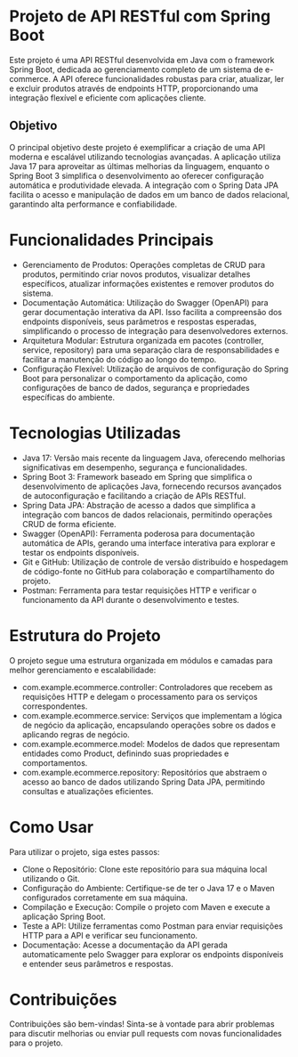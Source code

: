 

# Projeto de API RESTful com Spring Boot
Este projeto é uma API RESTful desenvolvida em Java com o framework Spring Boot, dedicada ao gerenciamento completo de um sistema de e-commerce. A API oferece funcionalidades robustas para criar, atualizar, ler e excluir produtos através de endpoints HTTP, proporcionando uma integração flexível e eficiente com aplicações cliente.

##  Objetivo
O principal objetivo deste projeto é exemplificar a criação de uma API moderna e escalável utilizando tecnologias avançadas. A aplicação utiliza Java 17 para aproveitar as últimas melhorias da linguagem, enquanto o Spring Boot 3 simplifica o desenvolvimento ao oferecer configuração automática e produtividade elevada. A integração com o Spring Data JPA facilita o acesso e manipulação de dados em um banco de dados relacional, garantindo alta performance e confiabilidade.

# Funcionalidades Principais
+ Gerenciamento de Produtos: Operações completas de CRUD para produtos, permitindo criar novos produtos, visualizar detalhes específicos, atualizar informações existentes e remover produtos do sistema.
+ Documentação Automática: Utilização do Swagger (OpenAPI) para gerar documentação interativa da API. Isso facilita a compreensão dos endpoints disponíveis, seus parâmetros e respostas esperadas, simplificando o processo de integração para desenvolvedores externos.
+ Arquitetura Modular: Estrutura organizada em pacotes (controller, service, repository) para uma separação clara de responsabilidades e facilitar a manutenção do código ao longo do tempo.
+ Configuração Flexível: Utilização de arquivos de configuração do Spring Boot para personalizar o comportamento da aplicação, como configurações de banco de dados, segurança e propriedades específicas do ambiente.

# Tecnologias Utilizadas
+ Java 17: Versão mais recente da linguagem Java, oferecendo melhorias significativas em desempenho, segurança e funcionalidades.
+ Spring Boot 3: Framework baseado em Spring que simplifica o desenvolvimento de aplicações Java, fornecendo recursos avançados de autoconfiguração e facilitando a criação de APIs RESTful.
+ Spring Data JPA: Abstração de acesso a dados que simplifica a integração com bancos de dados relacionais, permitindo operações CRUD de forma eficiente.
+ Swagger (OpenAPI): Ferramenta poderosa para documentação automática de APIs, gerando uma interface interativa para explorar e testar os endpoints disponíveis.
+ Git e GitHub: Utilização de controle de versão distribuído e hospedagem de código-fonte no GitHub para colaboração e compartilhamento do projeto.
+ Postman: Ferramenta para testar requisições HTTP e verificar o funcionamento da API durante o desenvolvimento e testes.

# Estrutura do Projeto
O projeto segue uma estrutura organizada em módulos e camadas para melhor gerenciamento e escalabilidade:

+ com.example.ecommerce.controller: Controladores que recebem as requisições HTTP e delegam o processamento para os serviços correspondentes.
+ com.example.ecommerce.service: Serviços que implementam a lógica de negócio da aplicação, encapsulando operações sobre os dados e aplicando regras de negócio.
+ com.example.ecommerce.model: Modelos de dados que representam entidades como Product, definindo suas propriedades e comportamentos.
+ com.example.ecommerce.repository: Repositórios que abstraem o acesso ao banco de dados utilizando Spring Data JPA, permitindo consultas e atualizações eficientes.

# Como Usar
Para utilizar o projeto, siga estes passos:

+ Clone o Repositório: Clone este repositório para sua máquina local utilizando o Git.
+ Configuração do Ambiente: Certifique-se de ter o Java 17 e o Maven configurados corretamente em sua máquina.
+ Compilação e Execução: Compile o projeto com Maven e execute a aplicação Spring Boot.
+ Teste a API: Utilize ferramentas como Postman para enviar requisições HTTP para a API e verificar seu funcionamento.
+ Documentação: Acesse a documentação da API gerada automaticamente pelo Swagger para explorar os endpoints disponíveis e entender seus parâmetros e respostas.

# Contribuições
Contribuições são bem-vindas! Sinta-se à vontade para abrir problemas para discutir melhorias ou enviar pull requests com novas funcionalidades para o projeto.
